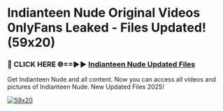 # Indianteen Nude Original Videos 0nlyFans Leaked - Files Updated! (59x20)

<h3>🔴 CLICK HERE 🌐==►► <a href="https://tinyurl.com/y5r63du9" rel="nofollow">Indianteen Nude Updated Files</a></h3>

Get Indianteen Nude and all content. Now you can access all videos and pictures of Indianteen Nude. New Updated Files 2025!

[![59x20](https://i.imgur.com/UVo9nyh.gif)](https://tinyurl.com/y5r63du9)